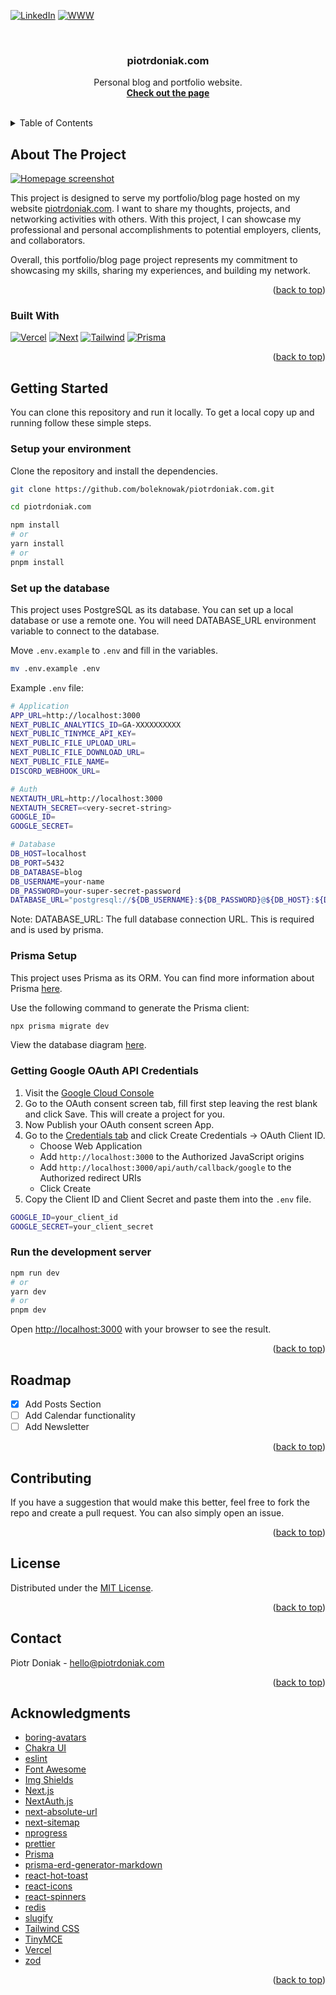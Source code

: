 <a name="readme-top"></a>

[![LinkedIn][linkedin-shield]][linkedin-url]
[![WWW][www-shield]][www-url]

<br />
<div align="center">
  <h3 align="center"><strong>piotrdoniak.com</strong></h3>
  <p align="center">
    Personal blog and portfolio website.
    <br />
    <a href="https://piotrdoniak.com?utm_source=github&utm_medium=hero&utm_campaign=piotrdoniak.com"><strong>Check out the page</strong></a>
    <br />
    <br />
  </p>
</div>

<!-- TABLE OF CONTENTS -->
<details>
  <summary>Table of Contents</summary>
  <ol>
    <li><a href="#about-the-project">About The Project</a></li>
    <li><a href="#getting-started">Getting Started</a></li>
    <li><a href="#roadmap">Roadmap</a></li>
    <li><a href="#contributing">Contributing</a></li>
    <li><a href="#license">License</a></li>
    <li><a href="#contact">Contact</a></li>
    <li><a href="#acknowledgments">Acknowledgments</a></li>
  </ol>
</details>

<!-- ABOUT THE PROJECT -->
## **About The Project**

[![Homepage screenshot][homepage-screenshot]](https://piotrdoniak.com?utm_source=github&utm_medium=screenshot&utm_campaign=piotrdoniak.com)

This project is designed to serve my portfolio/blog page hosted on my website [piotrdoniak.com](https://piotrdoniak.com?utm_source=github&utm_medium=about&utm_campaign=piotrdoniak.com). I want to share my thoughts, projects, and networking activities with others. With this project, I can showcase my professional and personal accomplishments to potential employers, clients, and collaborators.

Overall, this portfolio/blog page project represents my commitment to showcasing my skills, sharing my experiences, and building my network.

<p align="right">(<a href="#readme-top">back to top</a>)</p>



### **Built With**

[![Vercel][Vercel]][Vercel-url]
[![Next][Next.js]][Next-url]
[![Tailwind][Tailwind]][Tailwind-url]
[![Prisma][Prisma]][Prisma-url]

<p align="right">(<a href="#readme-top">back to top</a>)</p>



<!-- GETTING STARTED -->
## **Getting Started**

You can clone this repository and run it locally. To get a local copy up and running follow these simple steps.

### **Setup your environment**

Clone the repository and install the dependencies.

```bash
git clone https://github.com/boleknowak/piotrdoniak.com.git

cd piotrdoniak.com

npm install
# or
yarn install
# or
pnpm install
```

### **Set up the database**

This project uses PostgreSQL as its database.
You can set up a local database or use a remote one.
You will need DATABASE_URL environment variable to connect to the database.

Move `.env.example` to `.env` and fill in the variables.

```bash
mv .env.example .env
```

Example `.env` file:

```bash
# Application
APP_URL=http://localhost:3000
NEXT_PUBLIC_ANALYTICS_ID=GA-XXXXXXXXXX
NEXT_PUBLIC_TINYMCE_API_KEY=
NEXT_PUBLIC_FILE_UPLOAD_URL=
NEXT_PUBLIC_FILE_DOWNLOAD_URL=
NEXT_PUBLIC_FILE_NAME=
DISCORD_WEBHOOK_URL=

# Auth
NEXTAUTH_URL=http://localhost:3000
NEXTAUTH_SECRET=<very-secret-string>
GOOGLE_ID=
GOOGLE_SECRET=

# Database
DB_HOST=localhost
DB_PORT=5432
DB_DATABASE=blog
DB_USERNAME=your-name
DB_PASSWORD=your-super-secret-password
DATABASE_URL="postgresql://${DB_USERNAME}:${DB_PASSWORD}@${DB_HOST}:${DB_PORT}/${DB_DATABASE}?schema=public"
```

Note: DATABASE_URL: The full database connection URL. This is required and is used by prisma.


### **Prisma Setup**

This project uses Prisma as its ORM. You can find more information about Prisma [here](https://www.prisma.io/).

Use the following command to generate the Prisma client:

```bash
npx prisma migrate dev
```

View the database diagram [here](https://github.com/boleknowak/piotrdoniak.com/blob/main/prisma/ERD.md).

### **Getting Google OAuth API Credentials**

1. Visit the [Google Cloud Console](https://console.developers.google.com/apis/credentials)
2. Go to the OAuth consent screen tab, fill first step leaving the rest blank and click Save. This will create a project for you.
3. Now Publish your OAuth consent screen App.
4. Go to the [Credentials tab](https://console.cloud.google.com/apis/credentials) and click Create Credentials -> OAuth Client ID.
   - Choose Web Application
   - Add `http://localhost:3000` to the Authorized JavaScript origins
   - Add `http://localhost:3000/api/auth/callback/google` to the Authorized redirect URIs
   - Click Create
5. Copy the Client ID and Client Secret and paste them into the `.env` file.

```bash
GOOGLE_ID=your_client_id
GOOGLE_SECRET=your_client_secret
```

### **Run the development server**

```bash
npm run dev
# or
yarn dev
# or
pnpm dev
```

Open [http://localhost:3000](http://localhost:3000) with your browser to see the result.

<p align="right">(<a href="#readme-top">back to top</a>)</p>

<!-- ROADMAP -->
## Roadmap

- [x] Add Posts Section
- [ ] Add Calendar functionality
- [ ] Add Newsletter

<p align="right">(<a href="#readme-top">back to top</a>)</p>

<!-- CONTRIBUTING -->
## Contributing

If you have a suggestion that would make this better, feel free to fork the repo and create a pull request. You can also simply open an issue.

<p align="right">(<a href="#readme-top">back to top</a>)</p>

<!-- LICENSE -->
## License

Distributed under the [MIT License](https://choosealicense.com/licenses/mit/).

<p align="right">(<a href="#readme-top">back to top</a>)</p>



<!-- CONTACT -->
## Contact

Piotr Doniak - [hello@piotrdoniak.com](mailto:hello@piotrdoniak.com)

<p align="right">(<a href="#readme-top">back to top</a>)</p>



<!-- ACKNOWLEDGMENTS -->
## Acknowledgments

* [boring-avatars](https://www.npmjs.com/package/boring-avatars)
* [Chakra UI](https://chakra-ui.com/)
* [eslint](https://eslint.org/)
* [Font Awesome](https://fontawesome.com)
* [Img Shields](https://shields.io)
* [Next.js](https://nextjs.org/)
* [NextAuth.js](https://next-auth.js.org/)
* [next-absolute-url](https://www.npmjs.com/package/next-absolute-url)
* [next-sitemap](https://www.npmjs.com/package/next-sitemap)
* [nprogress](https://www.npmjs.com/package/nprogress)
* [prettier](https://prettier.io/)
* [Prisma](https://www.prisma.io/)
* [prisma-erd-generator-markdown](https://www.npmjs.com/package/prisma-erd-generator-markdown)
* [react-hot-toast](https://react-hot-toast.com/)
* [react-icons](https://react-icons.github.io/react-icons/)
* [react-spinners](https://www.npmjs.com/package/react-spinners)
* [redis](https://www.npmjs.com/package/ioredis)
* [slugify](https://www.npmjs.com/package/slugify)
* [Tailwind CSS](https://tailwindcss.com/)
* [TinyMCE](https://www.tiny.cloud/)
* [Vercel](https://vercel.com/)
* [zod](https://www.npmjs.com/package/zod)

<p align="right">(<a href="#readme-top">back to top</a>)</p>

<!-- MARKDOWN LINKS & IMAGES -->
[linkedin-shield]: https://img.shields.io/badge/-LinkedIn-black.svg?style=for-the-badge&logo=linkedin&colorB=0a66c2
[linkedin-url]: https://linkedin.com/in/piotrdoniak
[www-shield]: https://img.shields.io/badge/-WWW-black.svg?style=for-the-badge&logo=rss&colorB=073551
[www-url]: https://piotrdoniak.com?utm_source=github&utm_medium=shield&utm_campaign=piotrdoniak.com
[homepage-screenshot]: https://piotrdoniak.com/images/brand/homepage.png

[Next.js]: https://img.shields.io/badge/next.js-000000?style=for-the-badge&logo=nextdotjs&logoColor=white
[Next-url]: https://nextjs.org/
[Vercel]: https://img.shields.io/badge/Vercel-000000?style=for-the-badge&logo=vercel&logoColor=white
[Vercel-url]: https://vercel.com/
[Tailwind]: https://img.shields.io/badge/Tailwind-06B6D4?style=for-the-badge&logo=tailwind-css&logoColor=white
[Tailwind-url]: https://tailwindcss.com/
[Prisma]: https://img.shields.io/badge/Prisma-2D3748?style=for-the-badge&logo=prisma&logoColor=white
[Prisma-url]: https://www.prisma.io/

